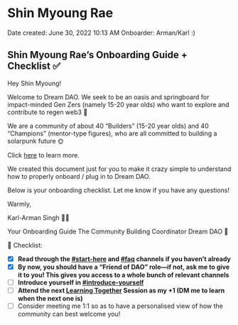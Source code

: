 # Shin Myoung Rae

Date created: June 30, 2022 10:13 AM
Onboarder: Arman/Karl :)

## Shin Myoung Rae’s Onboarding Guide + Checklist ✅

Hey Shin Myoung!

Welcome to Dream DAO. We seek to be an oasis and springboard for impact-minded Gen Zers (namely 15-20 year olds) who want to explore and contribute to regen web3 🌱

We are a community of about 40 “Builders” (15-20 year olds) and 40 “Champions” (mentor-type figures), who are all committed to building a solarpunk future 🌞 

Click [here](https://nutshell.dreamdao.xyz) to learn more.

We created this document just for you to make it crazy simple to understand how to properly onboard / plug in to Dream DAO.

Below is your onboarding checklist. Let me know if you have any questions!

Warmly,

Karl-Arman Singh 👨‍🚀

Your Onboarding Guide
The Community Building Coordinator
Dream DAO 🚀

<aside>
🔮 Checklist:

- [x]  **Read through the [#start-here](https://discord.com/channels/896096170621947974/896096170621947976) and [#faq](https://discord.com/channels/896096170621947974/931053767367991337) channels if you haven’t already**
- [x]  **By now, you should have a “Friend of DAO” role—if not, ask me to give it to you! This gives you access to a whole bunch of relevant channels**
- [ ]  **Introduce yourself in [#introduce-yourself](https://discord.com/channels/896096170621947974/897253464944554015)**
- [ ]  **Attend the next [Learning Together](../../../Guides%20&%20How-To%E2%80%99s%2063c1f45fab634aeaa80bf88fbf4b1c2c/Dream%20DAO%20Learning%20Together%20%F0%9F%8C%9E%20-%20Overview%20506ac632cd274e0392d809956a546ccd.md) Session as my +1 (DM me to learn when the next one is)**
- [ ]  Consider meeting me 1:1 so as to have a personalised view of how the community can best welcome you!
</aside>